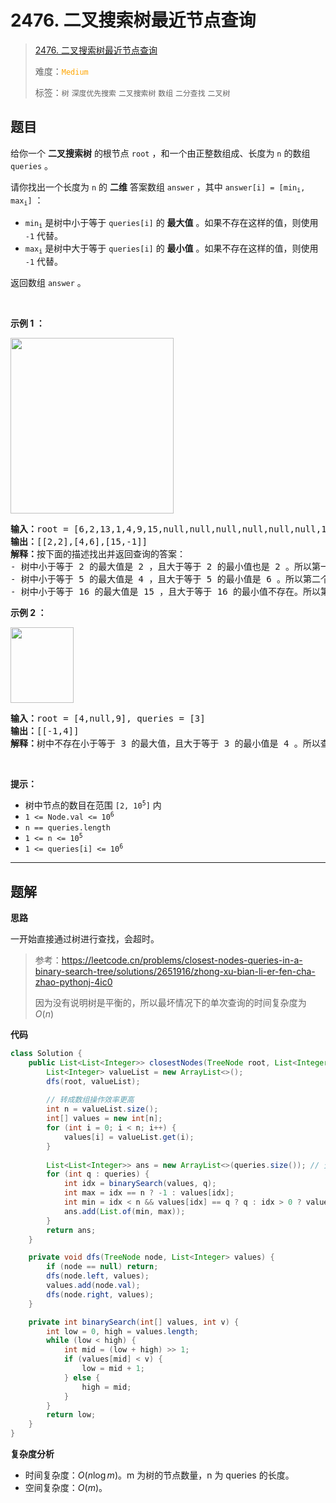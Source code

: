 # 2476. 二叉搜索树最近节点查询

> [2476. 二叉搜索树最近节点查询](https://leetcode.cn/problems/closest-nodes-queries-in-a-binary-search-tree/)
>
> 难度：<font color=orange>`Medium`</font>
>
> 标签：`树` `深度优先搜索` `二叉搜索树` `数组` `二分查找` `二叉树`

## 题目

<p>给你一个 <strong>二叉搜索树</strong> 的根节点 <code>root</code> ，和一个由正整数组成、长度为 <code>n</code> 的数组 <code>queries</code> 。</p>

<p>请你找出一个长度为 <code>n</code> 的 <strong>二维</strong> 答案数组 <code>answer</code> ，其中 <code>answer[i] = [min<sub>i</sub>, max<sub>i</sub>]</code> ：</p>

<ul>
	<li><code>min<sub>i</sub></code> 是树中小于等于&nbsp;<code>queries[i]</code> 的 <strong>最大值</strong> 。如果不存在这样的值，则使用 <code>-1</code> 代替。</li>
	<li><code>max<sub>i</sub></code> 是树中大于等于&nbsp;<code>queries[i]</code> 的 <strong>最小值</strong> 。如果不存在这样的值，则使用 <code>-1</code> 代替。</li>
</ul>

<p>返回数组 <code>answer</code> 。</p>

<p>&nbsp;</p>

<p><strong>示例 1 ：</strong></p>

<p><img alt="" src="https://assets.leetcode.com/uploads/2022/09/28/bstreeedrawioo.png" style="width: 261px; height: 281px;" /></p>

<pre>
<strong>输入：</strong>root = [6,2,13,1,4,9,15,null,null,null,null,null,null,14], queries = [2,5,16]
<strong>输出：</strong>[[2,2],[4,6],[15,-1]]
<strong>解释：</strong>按下面的描述找出并返回查询的答案：
- 树中小于等于 2 的最大值是 2 ，且大于等于 2 的最小值也是 2 。所以第一个查询的答案是 [2,2] 。
- 树中小于等于 5 的最大值是 4 ，且大于等于 5 的最小值是 6 。所以第二个查询的答案是 [4,6] 。
- 树中小于等于 16 的最大值是 15 ，且大于等于 16 的最小值不存在。所以第三个查询的答案是 [15,-1] 。
</pre>

<p><strong>示例 2 ：</strong></p>

<p><img alt="" src="https://assets.leetcode.com/uploads/2022/09/28/bstttreee.png" style="width: 101px; height: 121px;" /></p>

<pre>
<strong>输入：</strong>root = [4,null,9], queries = [3]
<strong>输出：</strong>[[-1,4]]
<strong>解释：</strong>树中不存在小于等于 3 的最大值，且大于等于 3 的最小值是 4 。所以查询的答案是 [-1,4] 。
</pre>

<p>&nbsp;</p>

<p><strong>提示：</strong></p>

<ul>
	<li>树中节点的数目在范围 <code>[2, 10<sup>5</sup>]</code> 内</li>
	<li><code>1 &lt;= Node.val &lt;= 10<sup>6</sup></code></li>
	<li><code>n == queries.length</code></li>
	<li><code>1 &lt;= n &lt;= 10<sup>5</sup></code></li>
	<li><code>1 &lt;= queries[i] &lt;= 10<sup>6</sup></code></li>
</ul>


--------------------

## 题解

**思路**

一开始直接通过树进行查找，会超时。

> 参考：https://leetcode.cn/problems/closest-nodes-queries-in-a-binary-search-tree/solutions/2651916/zhong-xu-bian-li-er-fen-cha-zhao-pythonj-4ic0
>
> 因为没有说明树是平衡的，所以最坏情况下的单次查询的时间复杂度为 $O(n)$

**代码**

```java
class Solution {
    public List<List<Integer>> closestNodes(TreeNode root, List<Integer> queries) {
        List<Integer> valueList = new ArrayList<>();
        dfs(root, valueList);
        
        // 转成数组操作效率更高
        int n = valueList.size();
        int[] values = new int[n];
        for (int i = 0; i < n; i++) {
            values[i] = valueList.get(i);
        }
       
        List<List<Integer>> ans = new ArrayList<>(queries.size()); // 预分配空间
        for (int q : queries) {
            int idx = binarySearch(values, q);
            int max = idx == n ? -1 : values[idx];
            int min = idx < n && values[idx] == q ? q : idx > 0 ? values[idx - 1] : -1;
            ans.add(List.of(min, max));
        }
        return ans;
    }

    private void dfs(TreeNode node, List<Integer> values) {
        if (node == null) return;
        dfs(node.left, values);
        values.add(node.val);
        dfs(node.right, values);
    }

    private int binarySearch(int[] values, int v) {
        int low = 0, high = values.length;
        while (low < high) {
            int mid = (low + high) >> 1;
            if (values[mid] < v) {
                low = mid + 1;
            } else {
                high = mid;
            }
        }
        return low;
    }
}
```

**复杂度分析**

- 时间复杂度：$O(n \log m)$。m 为树的节点数量，n 为 queries 的长度。
- 空间复杂度：$O(m)$。
